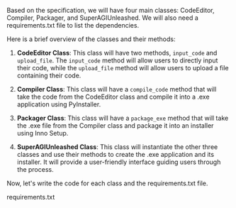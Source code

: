 Based on the specification, we will have four main classes: CodeEditor, Compiler, Packager, and SuperAGIUnleashed. We will also need a requirements.txt file to list the dependencies.

Here is a brief overview of the classes and their methods:

1. **CodeEditor Class**: This class will have two methods, `input_code` and `upload_file`. The `input_code` method will allow users to directly input their code, while the `upload_file` method will allow users to upload a file containing their code.

2. **Compiler Class**: This class will have a `compile_code` method that will take the code from the CodeEditor class and compile it into a .exe application using PyInstaller.

3. **Packager Class**: This class will have a `package_exe` method that will take the .exe file from the Compiler class and package it into an installer using Inno Setup.

4. **SuperAGIUnleashed Class**: This class will instantiate the other three classes and use their methods to create the .exe application and its installer. It will provide a user-friendly interface guiding users through the process.

Now, let's write the code for each class and the requirements.txt file.

requirements.txt

